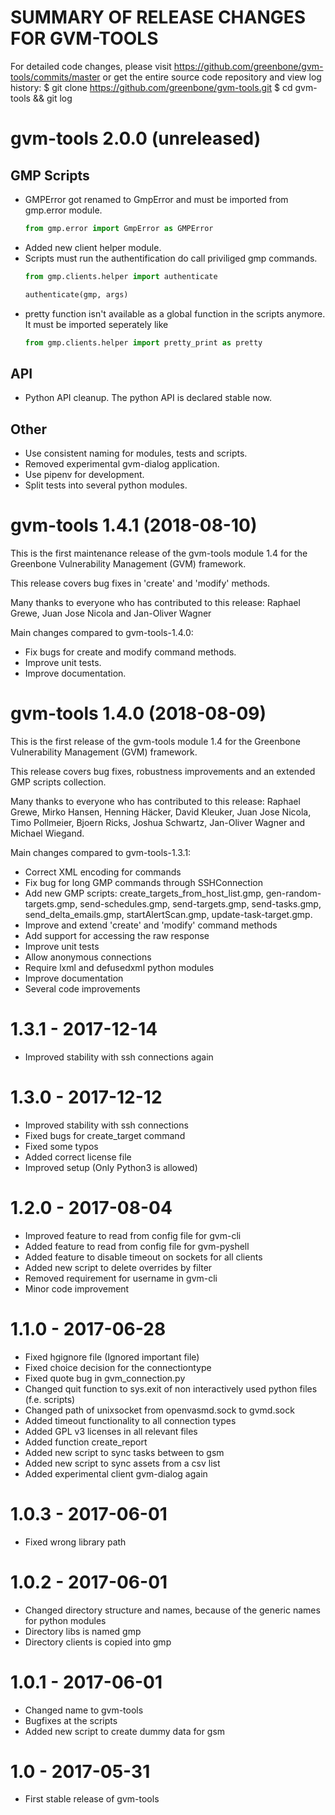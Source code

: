 SUMMARY OF RELEASE CHANGES FOR GVM-TOOLS
=======================================

For detailed code changes, please visit
https://github.com/greenbone/gvm-tools/commits/master
or get the entire source code repository and view log history:
$ git clone https://github.com/greenbone/gvm-tools.git
$ cd gvm-tools && git log

# gvm-tools 2.0.0 (unreleased)

## GMP Scripts

- GMPError got renamed to GmpError and must be imported from gmp.error module.
  ```python
  from gmp.error import GmpError as GMPError
  ```
- Added new client helper module.
- Scripts must run the authentification do call priviliged gmp commands.
  ```python
  from gmp.clients.helper import authenticate

  authenticate(gmp, args)
  ```
- pretty function isn't available as a global function in the scripts anymore.
  It must be imported seperately like
  ```python
  from gmp.clients.helper import pretty_print as pretty
  ```

## API

- Python API cleanup. The python API is declared stable now.

## Other

- Use consistent naming for modules, tests and scripts.
- Removed experimental gvm-dialog application.
- Use pipenv for development.
- Split tests into several python modules.

# gvm-tools 1.4.1 (2018-08-10)

This is the first maintenance release of the gvm-tools module 1.4 for
the Greenbone Vulnerability Management (GVM) framework.

This release covers bug fixes in 'create' and 'modify' methods.

Many thanks to everyone who has contributed to this release: Raphael
Grewe, Juan Jose Nicola and Jan-Oliver Wagner

Main changes compared to gvm-tools-1.4.0:

- Fix bugs for create and modify command methods.
- Improve unit tests.
- Improve documentation.

# gvm-tools 1.4.0 (2018-08-09)

This is the first release of the gvm-tools module 1.4 for the Greenbone
Vulnerability Management (GVM) framework.

This release covers bug fixes, robustness improvements and an extended
GMP scripts collection.

Many thanks to everyone who has contributed to this release: Raphael
Grewe, Mirko Hansen, Henning Häcker, David Kleuker, Juan Jose Nicola,
Timo Pollmeier, Bjoern Ricks, Joshua Schwartz, Jan-Oliver Wagner and
Michael Wiegand.

Main changes compared to gvm-tools-1.3.1:

- Correct XML encoding for commands
- Fix bug for long GMP commands through SSHConnection
- Add new GMP scripts: create\_targets\_from\_host\_list.gmp,
  gen-random-targets.gmp, send-schedules.gmp, send-targets.gmp,
  send-tasks.gmp, send\_delta\_emails.gmp, startAlertScan.gmp,
  update-task-target.gmp.
- Improve and extend 'create' and 'modify' command methods
- Add support for accessing the raw response
- Improve unit tests
- Allow anonymous connections
- Require lxml and defusedxml python modules
- Improve documentation
- Several code improvements

# 1.3.1 - 2017-12-14

- Improved stability with ssh connections again

# 1.3.0 - 2017-12-12

- Improved stability with ssh connections
- Fixed bugs for create\_target command
- Fixed some typos
- Added correct license file
- Improved setup (Only Python3 is allowed)

# 1.2.0 - 2017-08-04

- Improved feature to read from config file for gvm-cli
- Added feature to read from config file for gvm-pyshell
- Added feature to disable timeout on sockets for all clients
- Added new script to delete overrides by filter
- Removed requirement for username in gvm-cli
- Minor code improvement

# 1.1.0 - 2017-06-28

- Fixed hgignore file (Ignored important file)
- Fixed choice decision for the connectiontype
- Fixed quote bug in gvm\_connection.py
- Changed quit function to sys.exit of non interactively used python
  files (f.e. scripts)
- Changed path of unixsocket from openvasmd.sock to gvmd.sock
- Added timeout functionality to all connection types
- Added GPL v3 licenses in all relevant files
- Added function create\_report
- Added new script to sync tasks between to gsm
- Added new script to sync assets from a csv list
- Added experimental client gvm-dialog again

# 1.0.3 - 2017-06-01

- Fixed wrong library path

# 1.0.2 - 2017-06-01

- Changed directory structure and names, because of the generic names
  for python modules
- Directory libs is named gmp
- Directory clients is copied into gmp

# 1.0.1 - 2017-06-01

- Changed name to gvm-tools
- Bugfixes at the scripts
- Added new script to create dummy data for gsm

# 1.0 - 2017-05-31

- First stable release of gvm-tools

